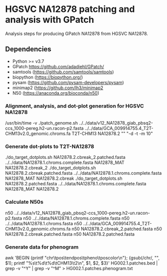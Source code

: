 # HGSVC NA12878 patching and analysis with GPatch
Analysis steps for producing GPatch NA12878 from HGSVC NA12878.

## Dependencies
* Python >= v3.7
* GPatch https://github.com/adadiehl/GPatch/
* samtools (https://github.com/samtools/samtools)
* biopython (https://biopython.org/)
* pysam (https://github.com/pysam-developers/pysam)
* minimap2 (https://github.com/lh3/minimap2
* N50 (https://anaconda.org/bioconda/n50)


### Alignment, analysis, and dot-plot generation for HGSVC NA12878
/usr/bin/time -v ./patch_genome.sh ../../data/v12_NA12878_giab_pbsq2-ccs_1000-pereg.h2-un.racon-p2.fasta ../../data/GCA_009914755.4_T2T-CHM13v2.0_genomic.chroms.fa T2T-CHM13 NA12878.2 "" "-d -t -m 10"

### Generate dot-plots to T2T-NA12878
./do_target_dotplots.sh NA12878.2.cbreak_2.patched.fasta ../../data/NA12878.1.chroms.complete.fasta NA12878_MAT NA12878.2.cbreak_2
./do_target_dotplots.sh NA12878.2.cbreak.patched.fasta ../../data/NA12878.1.chroms.complete.fasta NA12878_MAT NA12878.2.cbreak
./do_target_dotplots.sh NA12878.2.patched.fasta ../../data/NA12878.1.chroms.complete.fasta NA12878_MAT NA12878.2

### Calculate N50s
n50 ../../data/v12_NA12878_giab_pbsq2-ccs_1000-pereg.h2-un.racon-p2.fasta
n50 ../../data/NA12878.1.chroms.complete.fasta
n50 ../../data/NA12878.1.chroms.fasta
n50 ../../data/GCA_009914755.4_T2T-CHM13v2.0_genomic.chroms.fa
n50 NA12878.2.cbreak_2.patched.fasta 
n50 NA12878.2.cbreak.patched.fasta 
n50 NA12878.2.patched.fasta

### Generate data for phenogram
awk 'BEGIN {printf "chr\tpos\tendpos\tpheno\tposcolor\n"}; {gsub(/chr/, "", $1); printf "%s\t%d\t%d\tCHM13\t2\n", $1, $2, $3}' HG002.1.patches.bed | grep -v "^Y" | grep -v "^M" > HG002.1.patches.phenogram.txt
